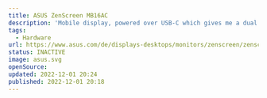 ```yaml
---
title: ASUS ZenScreen MB16AC
description: 'Mobile display, powered over USB-C which gives me a dual display set up almost everywhere.'
tags:
  - Hardware
url: https://www.asus.com/de/displays-desktops/monitors/zenscreen/zenscreen-mb16ac/
status: INACTIVE
image: asus.svg
openSource:
updated: 2022-12-01 20:24
published: 2022-12-01 20:18
---
```

